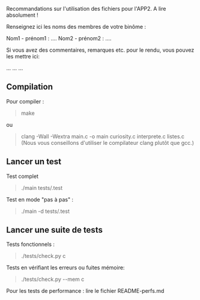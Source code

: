 Recommandations sur l'utilisation des fichiers pour l'APP2.
A lire absolument !

Renseignez ici les noms des membres de votre binôme :

Nom1 - prénom1 : ....
Nom2 - prénom2 : ....

Si vous avez des commentaires, remarques etc. pour le rendu, vous pouvez les 
mettre ici:

...
...
...


Compilation
-----------
Pour compiler :
> make

ou

> clang -Wall -Wextra main.c -o main curiosity.c interprete.c listes.c
(Nous vous conseillons d'utiliser le compilateur clang plutôt que gcc.)


Lancer un test
--------------

Test complet
> ./main tests/<nom de test>.test

Test en mode "pas à pas" :
> ./main -d tests/<nom de test>.test


Lancer une suite de tests
-------------------------

Tests fonctionnels :
> ./tests/check.py c

Tests en vérifiant les erreurs ou fuites mémoire:
> ./tests/check.py --mem c

Pour les tests de performance : lire le fichier README-perfs.md
